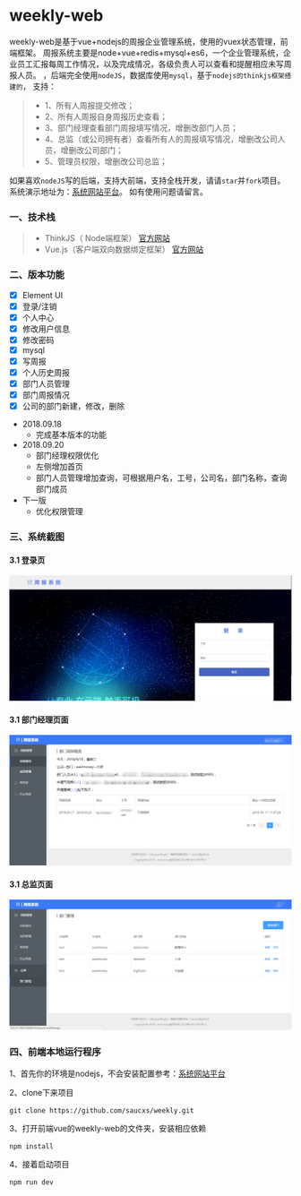 # weekly-web
weekly-web是基于vue+nodejs的周报企业管理系统，使用的vuex状态管理，前端框架。
周报系统主要是node+vue+redis+mysql+es6，一个企业管理系统，企业员工汇报每周工作情况，以及完成情况，各级负责人可以查看和提醒相应未写周报人员。
，后端完全使用`nodeJS`，数据库使用`mysql`，基于`nodejs的thinkjs框架搭建的`，
支持：
> + 1、所有人周报提交修改；
> + 2、所有人周报自身周报历史查看；
> + 3、部门经理查看部门周报填写情况，增删改部门人员；
> + 4、总监（或公司拥有者）查看所有人的周报填写情况，增删改公司人员，增删改公司部门；
> + 5、管理员权限，增删改公司总监；

如果喜欢`nodeJS`写的后端，支持大前端，支持全栈开发，请请`star`并`fork`项目。系统演示地址为：[系统网站平台](http://120.27.109.67:8089)。
如有使用问题请留言。

### 一、技术栈
> + ThinkJS（ Node端框架） [官方网站](https://thinkjs.org/)
> + Vue.js（客户端双向数据绑定框架）  [官方网站](https://cn.vuejs.org/)

### 二、版本功能
- [x] Element UI
- [x] 登录/注销
- [x] 个人中心
- [x] 修改用户信息
- [x] 修改密码
- [x] mysql
- [x] 写周报
- [x] 个人历史周报
- [x] 部门人员管理
- [x] 部门周报情况
- [x] 公司的部门新建，修改，删除

+ 2018.09.18
   - 完成基本版本的功能
+ 2018.09.20
    - 部门经理权限优化
    - 左侧增加首页
    - 部门人员管理增加查询，可根据用户名，工号，公司名，部门名称，查询部门成员
+ 下一版   
    - 优化权限管理

### 三、系统截图
#### 3.1 登录页
![image](../shot_pic_1.png)
#### 3.1 部门经理页面
![image](../shot_pic_2_manger.png)
#### 3.1 总监页面
![image](../shot_pic_2_big_manger.png)

### 四、前端本地运行程序
1、首先你的环境是nodejs，不会安装配置参考：[系统网站平台](http://www.mwcxs.top/page/440.html)

2、clone下来项目
````
git clone https://github.com/saucxs/weekly.git
````
3、打开前端vue的weekly-web的文件夹，安装相应依赖
````
npm install
````
4、接着启动项目
````
npm run dev
 ````


